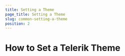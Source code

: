 ```yaml
---
title: Setting a Theme 
page_title: Setting a Theme
slug: common-setting-a-theme
position: 2
---
```


# How to Set a Telerik Theme 

